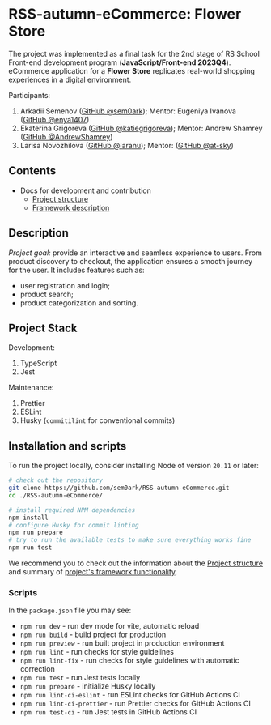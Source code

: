 # RSS-autumn-eCommerce: Flower Store
The project was implemented as a final task for the 2nd stage of RS School Front-end development program (**JavaScript/Front-end 2023Q4**). eCommerce application for a **Flower Store** replicates real-world shopping experiences in a digital environment.

Participants:
1. Arkadii Semenov ([GitHub @sem0ark](https://github.com/sem0ark)); Mentor: Eugeniya Ivanova ([GitHub @enya1407](https://github.com/enya1407))
2. Ekaterina Grigoreva ([GitHub @katiegrigoreva](https://github.com/katiegrigoreva)); Mentor: Andrew Shamrey ([GitHub @AndrewShamrey](https://github.com/AndrewShamrey))
3. Larisa Novozhilova ([GitHub @laranu](https://github.com/laranu)); Mentor: ([GitHub @at-sky](https://github.com/at-sky))


## Contents
- Docs for development and contribution
  - [Project structure](./docs/project_structure.md)
  - [Framework description](./docs/framework.md)


## Description
*Project goal:* provide an interactive and seamless experience to users. From product discovery to checkout, the application ensures a smooth journey for the user. It includes features such as:
- user registration and login;
- product search;
- product categorization and sorting.


## Project Stack
Development:
1. TypeScript
2. Jest

Maintenance:
1. Prettier
2. ESLint
3. Husky (`commitilint` for conventional commits)

## Installation and scripts
To run the project locally, consider installing Node of version `20.11` or later:

```bash
# check out the repository
git clone https://github.com/sem0ark/RSS-autumn-eCommerce.git
cd ./RSS-autumn-eCommerce/

# install required NPM dependencies
npm install
# configure Husky for commit linting
npm run prepare
# try to run the available tests to make sure everything works fine
npm run test
```

We recommend you to check out the information about the [Project structure](./docs/project_structure.md) and summary of [project's framework functionality](./docs/framework.md).

### Scripts
In the `package.json` file you may see:
- `npm run dev` - run dev mode for vite, automatic reload
- `npm run build` - build project for production
- `npm run preview` - run built project in production environment
- `npm run lint` - run checks for style guidelines
- `npm run lint-fix` - run checks for style guidelines with automatic correction
- `npm run test` - run Jest tests locally
- `npm run prepare` - initialize Husky locally
- `npm run lint-ci-eslint` - run ESLint checks for GitHub Actions CI
- `npm run lint-ci-prettier` - run Prettier checks for GitHub Actions CI
- `npm run test-ci` - run Jest tests in GitHub Actions CI
